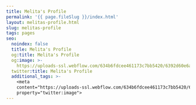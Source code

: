 ```yaml
---
title: Melita's Profile
permalink: '{{ page.fileSlug }}/index.html'
layout: melitas-profile.html
slug: melitas-profile
tags: pages
seo:
  noindex: false
  title: Melita's Profile
  og:title: Melita's Profile
  og:image: >-
    https://uploads-ssl.webflow.com/634b6fdcee461173c7bb5420/6392d60e6a0f547f9e137bd3_Add%20a%20heading%20(1).jpg
  twitter:title: Melita's Profile
  additional_tags: >-
    <meta
    content="https://uploads-ssl.webflow.com/634b6fdcee461173c7bb5420/6392d60e6a0f547f9e137bd3_Add%20a%20heading%20(1).jpg"
    property="twitter:image">
---
```



